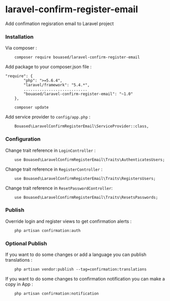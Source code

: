 # laravel-confirm-register-email
Add confimation regisration email to Laravel project

### Installation ###

Via composer :
```
    composer require bouased/laravel-confirm-register-email
```

Add package to your composer.json file :
```
"require": {
        "php": ">=5.6.4",
        "laravel/framework": "5.4.*",
        ............................
        "bouased/laravel-confirm-register-email": "~1.0"
    },
    
    composer update
```

Add service provider to `config/app.php` :
```
    Bouased\LaravelConfirmRegisterEmail\ServiceProvider::class,
```

### Configuration ###

Change trait reference in `LoginController` :
```
    use Bouased\LaravelConfirmRegisterEmail\Traits\AuthenticatesUsers;
```

Change trait reference in `RegisterController` :
```
    use Bouased\LaravelConfirmRegisterEmail\Traits\RegistersUsers;
```

Change trait reference in `ResetPasswordController`:
```
    use Bouased\LaravelConfirmRegisterEmail\Traits\ResetsPasswords;
```

### Publish ###

Override login and register views to get confirmation alerts :
```
    php artisan confirmation:auth
```

### Optional Publish ###

If you want to do some changes or add a language you can publish translations :
```
    php artisan vendor:publish --tag=confirmation:translations
```

If you want to do some changes to confirmation notification you can make a copy in App :
```
    php artisan confirmation:notification
```


